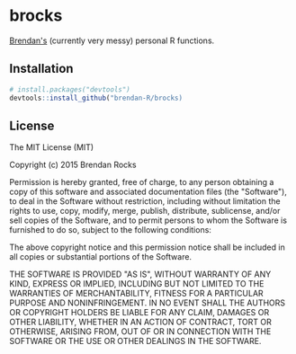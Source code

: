 # brocks
<!-- [![Build Status](https://travis-ci.org/brendan-R/brocks.svg)](https://travis-ci.org/brendan-R/brocks)
[![Win Build Status](https://ci.appveyor.com/api/projects/status/github/brendan-r/brocks?branch=master&svg=true)](https://ci.appveyor.com/project/brendan-r/brocks)
[![Project Status: Active - The project has reached a stable, usable state and is being actively developed.](https://img.shields.io/badge/repo%20status-active-brightgreen.svg)](http://www.repostatus.org/#active)
[![cran version](http://www.r-pkg.org/badges/version/brocks)](http://cran.rstudio.com/web/packages/brocks)
![monthly_downloads](http://cranlogs.r-pkg.org/badges/brocks) -->

[Brendan's](https://github.com/brendan-r) (currently very messy) personal R functions.

## Installation


```R
# install.packages("devtools")
devtools::install_github("brendan-R/brocks)
```

## License
The MIT License (MIT)

Copyright (c) 2015 Brendan Rocks

Permission is hereby granted, free of charge, to any person obtaining a copy
of this software and associated documentation files (the "Software"), to deal
in the Software without restriction, including without limitation the rights
to use, copy, modify, merge, publish, distribute, sublicense, and/or sell
copies of the Software, and to permit persons to whom the Software is
furnished to do so, subject to the following conditions:

The above copyright notice and this permission notice shall be included in all
copies or substantial portions of the Software.

THE SOFTWARE IS PROVIDED "AS IS", WITHOUT WARRANTY OF ANY KIND, EXPRESS OR
IMPLIED, INCLUDING BUT NOT LIMITED TO THE WARRANTIES OF MERCHANTABILITY,
FITNESS FOR A PARTICULAR PURPOSE AND NONINFRINGEMENT. IN NO EVENT SHALL THE
AUTHORS OR COPYRIGHT HOLDERS BE LIABLE FOR ANY CLAIM, DAMAGES OR OTHER
LIABILITY, WHETHER IN AN ACTION OF CONTRACT, TORT OR OTHERWISE, ARISING FROM,
OUT OF OR IN CONNECTION WITH THE SOFTWARE OR THE USE OR OTHER DEALINGS IN THE
SOFTWARE.
